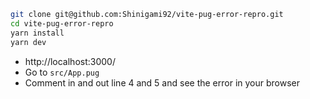 ```sh
git clone git@github.com:Shinigami92/vite-pug-error-repro.git
cd vite-pug-error-repro
yarn install
yarn dev
```

- http://localhost:3000/
- Go to `src/App.pug`
- Comment in and out line 4 and 5 and see the error in your browser
